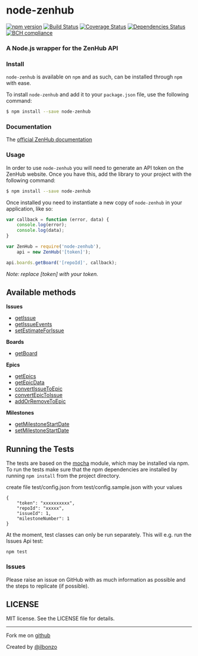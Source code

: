# node-zenhub

[![npm version](https://badge.fury.io/js/node-zenhub.svg)](https://badge.fury.io/js/node-zenhub)
[![Build Status](https://travis-ci.org/ilbonzo/node-zenhub.svg?branch=master)](https://travis-ci.org/ilbonzo/node-zenhub)
[![Coverage Status](https://coveralls.io/repos/github/ilbonzo/node-zenhub/badge.svg?branch=master)](https://coveralls.io/github/ilbonzo/node-zenhub?branch=master)
[![Dependencies Status](https://david-dm.org/ilbonzo/node-zenhub.svg)](https://david-dm.org/ilbonzo/node-zenhub)
[![BCH compliance](https://bettercodehub.com/edge/badge/ilbonzo/node-zenhub?branch=master)](https://bettercodehub.com/)

### A Node.js wrapper for the ZenHub API

### Install

```node-zenhub``` is available on ```npm``` and as such, can be installed through ```npm``` with ease.

To install ```node-zenhub``` and add it to your ```package.json``` file, use the following command:

```sh
$ npm install --save node-zenhub
```

### Documentation

The [official ZenHub documentation](https://github.com/ZenHubIO/API)

### Usage

In order to use ```node-zenhub``` you will need to generate an API token on the ZenHub website. Once you have this, add the library to your project with the following command:

```sh
$ npm install --save node-zenhub
```

Once installed you need to instantiate a new copy of ```node-zenhub``` in your application, like so:

```js
var callback = function (error, data) {
    console.log(error);
    console.log(data);
}

var ZenHub = require('node-zenhub'),
    api = new ZenHub('[token]');

api.boards.getBoard('[repoId]', callback);
```
*Note: replace [token] with your token.*


## Available methods

**Issues**
- [getIssue](https://github.com/ZenHubIO/API#get-issue-data)
- [getIssueEvents](https://github.com/ZenHubIO/API#get-issue-events)
- [setEstimateForIssue](https://github.com/ZenHubIO/API#set-estimate-for-issue)

**Boards**
- [getBoard](https://github.com/ZenHubIO/API#get-the-zenhub-board-data-for-a-repository)

**Epics**
- [getEpics](https://github.com/ZenHubIO/API#get-epics-for-a-repository)
- [getEpicData](https://github.com/ZenHubIO/API#get-epic-data)
- [convertIssueToEpic](https://github.com/ZenHubIO/API#convert-issue-to-epic)
- [convertEpicToIssue](https://github.com/ZenHubIO/API#convert-epic-to-issue)
- [addOrRemoveToEpic](https://github.com/ZenHubIO/API#add-or-remove-issues-to-epic)

**Milestones**
- [getMilestoneStartDate](https://github.com/ZenHubIO/API#get-milestone-start-date)
- [setMilestoneStartDate](https://github.com/ZenHubIO/API#set-milestone-start-date)

## Running the Tests

The tests are based on the [mocha](http://mochajs.org/)
module, which may be installed via npm. To run the tests make sure that the
npm dependencies are installed by running `npm install` from the project directory.

create file test/config.json from test/config.sample.json with your values
```
{
    "token": "xxxxxxxxxx",
    "repoId": "xxxxx",
    "issueId": 1,
    "milestoneNumber": 1
}

```

At the moment, test classes can only be run separately. This will e.g. run the Issues Api test:
```shell
npm test
```

### Issues

Please raise an issue on GitHub with as much information as possible and the steps to replicate (if possible).


## LICENSE

MIT license. See the LICENSE file for details.

---
Fork me on [github](https://github.com/ilbonzo/node-zenhub)

Created by [@ilbonzo](https://twitter.com/ilbonzo)

